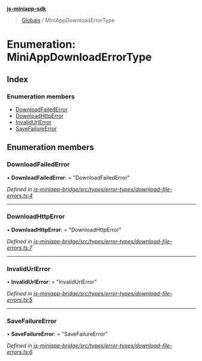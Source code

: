 **[js-miniapp-sdk](../README.md)**

> [Globals](../README.md) / MiniAppDownloadErrorType

# Enumeration: MiniAppDownloadErrorType

## Index

### Enumeration members

* [DownloadFailedError](miniappdownloaderrortype.md#downloadfailederror)
* [DownloadHttpError](miniappdownloaderrortype.md#downloadhttperror)
* [InvalidUrlError](miniappdownloaderrortype.md#invalidurlerror)
* [SaveFailureError](miniappdownloaderrortype.md#savefailureerror)

## Enumeration members

### DownloadFailedError

•  **DownloadFailedError**:  = "DownloadFailedError"

*Defined in [js-miniapp-bridge/src/types/error-types/download-file-errors.ts:4](https://github.com/rakutentech/js-miniapp/blob/acdf92c/js-miniapp-bridge/src/types/error-types/download-file-errors.ts#L4)*

___

### DownloadHttpError

•  **DownloadHttpError**:  = "DownloadHttpError"

*Defined in [js-miniapp-bridge/src/types/error-types/download-file-errors.ts:7](https://github.com/rakutentech/js-miniapp/blob/acdf92c/js-miniapp-bridge/src/types/error-types/download-file-errors.ts#L7)*

___

### InvalidUrlError

•  **InvalidUrlError**:  = "InvalidUrlError"

*Defined in [js-miniapp-bridge/src/types/error-types/download-file-errors.ts:5](https://github.com/rakutentech/js-miniapp/blob/acdf92c/js-miniapp-bridge/src/types/error-types/download-file-errors.ts#L5)*

___

### SaveFailureError

•  **SaveFailureError**:  = "SaveFailureError"

*Defined in [js-miniapp-bridge/src/types/error-types/download-file-errors.ts:6](https://github.com/rakutentech/js-miniapp/blob/acdf92c/js-miniapp-bridge/src/types/error-types/download-file-errors.ts#L6)*
